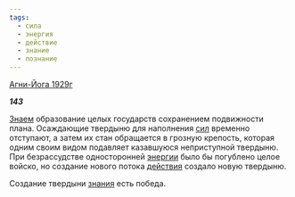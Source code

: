```yaml
---
tags:
  - сила
  - энергия
  - действие
  - знание
  - познание
---
```

[Агни-Йога 1929г](https://127.0.0.1:4002/agni/1929)

___143___

[Знаем](../../../tags/#познание) образование целых государств сохранением подвижности плана. Осаждающие твердыню для наполнения [сил](../../../tags/#сила) временно отступают, а затем их стан обращается в грозную крепость, которая одним своим видом подавляет казавшуюся неприступной твердыню. При безрассудстве односторонней [энергии](../../../tags/#энергия) было бы погублено целое войско, но создание нового потока [действия](../../../tags/#действие) создало новую твердыню.   

Создание твердыни [знания](../../../tags/#знание) есть победа.